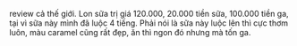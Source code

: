 review cả thế giới. Lon sữa trị giá 120.000, 20.000 tiền sữa, 100.000 tiền ga, tại vì sữa này mình đã luộc 4 tiếng. Phải nói là sữa này luộc lên thì cực thơm luôn, màu caramel cũng rất đẹp, ăn thì ngon đó nhưng mà tốn ga.